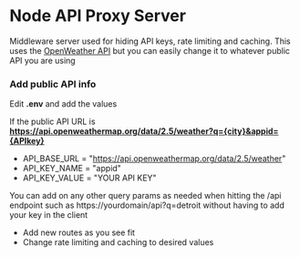# Node API Proxy Server

Middleware server used for hiding API keys, rate limiting and caching. This uses the [OpenWeather API](https://openweathermap.org/api) but you can easily change it to whatever public API you are using



### Add public API info

Edit **.env** and add the values

If the public API URL is **https://api.openweathermap.org/data/2.5/weather?q={city}&appid={APIkey}**

- API_BASE_URL = "https://api.openweathermap.org/data/2.5/weather"
- API_KEY_NAME = "appid"
- API_KEY_VALUE = "YOUR API KEY"

You can add on any other query params as needed when hitting the /api endpoint such as https://yourdomain/api?q=detroit without having to add your key in the client

- Add new routes as you see fit
- Change rate limiting and caching to desired values



